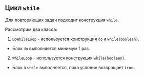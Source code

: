 Цикл `while`
-
Для повторяющих задач подходит конструкция `while`.

Рассмотрим два класса:

1. `DoWhileLoop` - используется конструкция `do` и `while(boolean)`.

- Блок `do` выполняется минимум 1 раз.

2. `WhileLoop` - используется конструкция `while(boolean)`.

- Блок в `while` выполняется, пока условие возвращает `true`.
